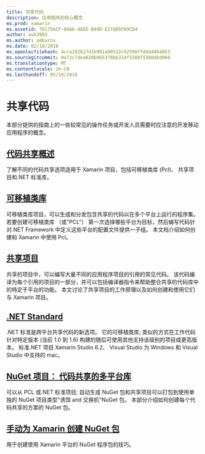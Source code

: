 ```yaml
---
title: 共享代码
description: 应用程序的核心概念
ms.prod: xamarin
ms.assetid: 7D179ACF-09A6-46EE-B49D-E27AB5F09CD4
author: asb3993
ms.author: amburns
ms.date: 02/18/2018
ms.openlocfilehash: 4cca202627d1b901e00532c92598ffddd48b4853
ms.sourcegitcommit: 0a72c7dea020b965378b6314f558bf5360dbd066
ms.translationtype: MT
ms.contentlocale: zh-CN
ms.lasthandoff: 05/10/2018
---
```

# <a name="sharing-code"></a>共享代码

本部分提供的指南上的一些较常见的操作任务或开发人员需要时应注意的开发移动应用程序的概念。

## <a name="code-sharing-overviewcode-sharingmd"></a>[代码共享概述](code-sharing.md)

了解不同的代码共享选项适用于 Xamarin 项目，包括可移植类库 (Pcl)、 共享项目和.NET 标准库。


##  <a name="portable-class-librariescross-platformapp-fundamentalspclmd"></a>[可移植类库](~/cross-platform/app-fundamentals/pcl.md)

可移植类库项目，可以生成和分发包含共享的代码以在多个平台上运行的程序集。 若要创建可移植类库 （或"PCL"） 第一次选择哪些平台为目标，然后编写代码针对.NET Framework 中定义这些平台的配置文件提供一子组。 本文档介绍如何创建和 Xamarin 中使用 Pcl。

##  <a name="shared-projectscross-platformapp-fundamentalsshared-projectsmd"></a>[共享项目](~/cross-platform/app-fundamentals/shared-projects.md)

共享的项目中，可以编写大量不同的应用程序项目的引用的常见代码。 该代码编译为每个引用的项目的一部分，并可以包括编译器指令来帮助整合共享的代码库中的特定于平台的功能。 本文讨论了共享项目的工作原理以及如何创建和使用它们与 Xamarin 项目。

##  <a name="net-standardcross-platformapp-fundamentalsnet-standardmd"></a>[.NET Standard](~/cross-platform/app-fundamentals/net-standard.md)

.NET 标准是跨平台共享代码的新选项。 它的可移植类库; 类似的方式在工作代码针对特定版本 (当前 1.0 到 1.6) 构建的随后可使用其他支持该级别的项目或更高版本。 标准.NET 项目 Xamarin Studio 6.2、 Visual Studio 为 Windows 和 Visual Studio 中支持的 mac。

##  <a name="nuget-projects-multiplatform-libraries-for-code-sharingcross-platformapp-fundamentalsnuget-multiplatform-librariesindexmd"></a>[NuGet 项目： 代码共享的多平台库](~/cross-platform/app-fundamentals/nuget-multiplatform-libraries/index.md)

可以从 PCL 或.NET 标准项目; 自动生成 NuGet 包和共享项目可以打包到使用单独的 NuGet 项目类型"诱饵 and 交换机"NuGet 包。 本部分介绍如何创建每个代码共享的方案的 NuGet 包。

##  <a name="manually-creating-nuget-packages-for-xamarincross-platformapp-fundamentalsnuget-manualmd"></a>[手动为 Xamarin 创建 NuGet 包](~/cross-platform/app-fundamentals/nuget-manual.md)

用于创建使用 Xamarin 平台的 NuGet 程序包的技巧。

